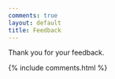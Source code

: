 ```yaml
---
comments: true
layout: default
title: Feedback
---
```


Thank you for your feedback.

{% include comments.html %}
